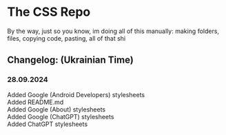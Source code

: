 # The CSS Repo
By the way, just so you know, im doing all of this manually: making folders, files, copying code, pasting, all of that shi

<h2>Changelog: (Ukrainian Time)</h2>
<h3>28.09.2024</h3>
Added Google (Android Developers) stylesheets
<br>
Added README.md
<br>
Added Google (About) stylesheets
<br>
Added Google (ChatGPT) stylesheets
<br>
Added ChatGPT stylesheets
